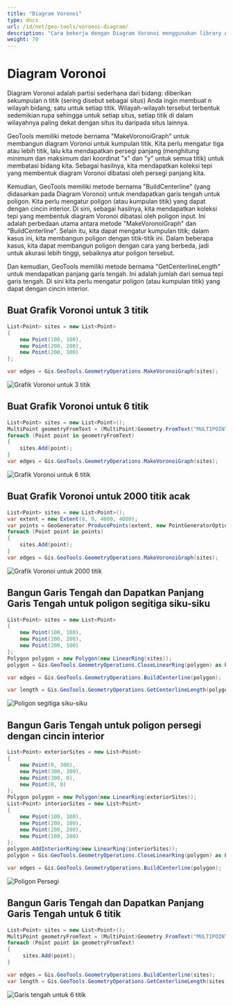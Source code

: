 ```yaml
---
title: "Diagram Voronoi"
type: docs
url: /id/net/geo-tools/voronoi-diagram/
description: "Cara bekerja dengan Diagram Voronoi menggunakan library Aspose.GIS"
weight: 70
---
```


# Diagram Voronoi

Diagram Voronoi adalah partisi sederhana dari bidang: diberikan sekumpulan n titik (sering disebut sebagai situs) Anda ingin membuat n wilayah bidang, satu untuk setiap titik. Wilayah-wilayah tersebut terbentuk sedemikian rupa sehingga untuk setiap situs, setiap titik di dalam wilayahnya paling dekat dengan situs itu daripada situs lainnya.

GeoTools memiliki metode bernama "MakeVoronoiGraph" untuk membangun diagram Voronoi untuk kumpulan titik. Kita perlu mengatur tiga atau lebih titik, lalu kita mendapatkan persegi panjang (menghitung minimum dan maksimum dari koordinat "x" dan "y" untuk semua titik) untuk membatasi bidang kita. Sebagai hasilnya, kita mendapatkan koleksi tepi yang membentuk diagram Voronoi dibatasi oleh persegi panjang kita.

Kemudian, GeoTools memiliki metode bernama "BuildCenterline" (yang didasarkan pada Diagram Voronoi) untuk mendapatkan garis tengah untuk poligon. Kita perlu mengatur poligon (atau kumpulan titik) yang dapat dengan cincin interior. Di sini, sebagai hasilnya, kita mendapatkan koleksi tepi yang membentuk diagram Voronoi dibatasi oleh poligon input. Ini adalah perbedaan utama antara metode "MakeVoronoiGraph" dan "BuildCenterline". Selain itu, kita dapat mengatur kumpulan titik; dalam kasus ini, kita membangun poligon dengan titik-titik ini. Dalam beberapa kasus, kita dapat membangun poligon dengan cara yang berbeda, jadi untuk akurasi lebih tinggi, sebaiknya atur poligon tersebut.

Dan kemudian, GeoTools memiliki metode bernama "GetCenterlineLength" untuk mendapatkan panjang garis tengah. Ini adalah jumlah dari semua tepi garis tengah. Di sini kita perlu mengatur poligon (atau kumpulan titik) yang dapat dengan cincin interior.

## Buat Grafik Voronoi untuk 3 titik

```csharp
List<Point> sites = new List<Point>
{
    new Point(100, 100),
    new Point(200, 200),
    new Point(200, 100)
};

var edges = Gis.GeoTools.GeometryOperations.MakeVoronoiGraph(sites);
```
![Grafik Voronoi untuk 3 titik](rightTriangle.map.png)

## Buat Grafik Voronoi untuk 6 titik

```csharp
List<Point> sites = new List<Point>();
MultiPoint geometryFromText = (MultiPoint)Geometry.FromText("MULTIPOINT ((320 170), (366 246), (530 230), (530 300), (455 277), (490 160))");
foreach (Point point in geometryFromText)
{
    sites.Add(point);
}
var edges = Gis.GeoTools.GeometryOperations.MakeVoronoiGraph(sites);
```
![Grafik Voronoi untuk 6 titik](test3.map.png)

## Buat Grafik Voronoi untuk 2000 titik acak

```csharp
List<Point> sites = new List<Point>();
var extent = new Extent(0, 0, 4000, 4000);
var points = GeoGenerator.ProducePoints(extent, new PointGeneratorOptions{ Count = 2000, Seed = 1 });
foreach (Point point in points)
{ 
    sites.Add(point);
}
var edges = Gis.GeoTools.GeometryOperations.MakeVoronoiGraph(sites);
```
![Grafik Voronoi untuk 2000 titik](test8.map.png)

## Bangun Garis Tengah dan Dapatkan Panjang Garis Tengah untuk poligon segitiga siku-siku

```csharp
List<Point> sites = new List<Point>
{
    new Point(100, 100),
    new Point(200, 200),
    new Point(200, 100)
};
Polygon polygon = new Polygon(new LinearRing(sites));
polygon = Gis.GeoTools.GeometryOperations.CloseLinearRing(polygon) as Polygon;

var edges = Gis.GeoTools.GeometryOperations.BuildCenterline(polygon);

var length = Gis.GeoTools.GeometryOperations.GetCenterlineLength(polygon);
```
![Poligon segitiga siku-siku](rightTriangle_p.map.png)

## Bangun Garis Tengah untuk poligon persegi dengan cincin interior

```csharp
List<Point> exteriorSites = new List<Point>
{
    new Point(0, 300),
    new Point(300, 300),
    new Point(300, 0),
    new Point(0, 0)
};
Polygon polygon = new Polygon(new LinearRing(exteriorSites));
List<Point> interiorSites = new List<Point>
{
    new Point(100, 100),
    new Point(200, 100),
    new Point(200, 200),
    new Point(100, 200)
};
polygon.AddInteriorRing(new LinearRing(interiorSites));
polygon = Gis.GeoTools.GeometryOperations.CloseLinearRing(polygon) as Polygon;

var edges = Gis.GeoTools.GeometryOperations.BuildCenterline(polygon);
```
![Poligon Persegi](square_p_2.map.png)

## Bangun Garis Tengah dan Dapatkan Panjang Garis Tengah untuk 6 titik

```csharp
List<Point> sites = new List<Point>();
MultiPoint geometryFromText = (MultiPoint)Geometry.FromText("MULTIPOINT ((320 170), (366 246), (530 230), (530 300), (455 277), (490 160))");
foreach (Point point in geometryFromText)
{
     sites.Add(point);
}

var edges = Gis.GeoTools.GeometryOperations.BuildCenterline(sites);
var length = Gis.GeoTools.GeometryOperations.GetCenterlineLength(sites);
```
![Garis tengah untuk 6 titik](test3_c.map.png)
